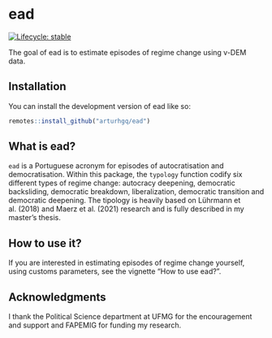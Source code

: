 
<!-- ReadME.md is generated from ReadME.Rmd. Please edit that file -->

# ead

<!-- badges: start -->

[![Lifecycle:
stable](https://img.shields.io/badge/lifecycle-stable-brightgreen.svg)](https://lifecycle.r-lib.org/articles/stages.html#stable)
<!-- badges: end -->

The goal of ead is to estimate episodes of regime change using v-DEM
data.

## Installation

You can install the development version of ead like so:

``` r
remotes::install_github("arturhgq/ead")
```

## What is ead?

`ead` is a Portuguese acronym for episodes of autocratisation and
democratisation. Within this package, the `typology` function codify six
different types of regime change: autocracy deepening, democratic
backsliding, democratic breakdown, liberalization, democratic transition
and democratic deepening. The tipology is heavily based on Lührmann et
al. (2018) and Maerz et al. (2021) research and is fully described in my
master’s thesis.

## How to use it?

If you are interested in estimating episodes of regime change yourself,
using customs parameters, see the vignette “How to use ead?”.

## Acknowledgments

I thank the Political Science department at UFMG for the encouragement
and support and FAPEMIG for funding my research.
